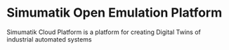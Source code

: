 # Simumatik Open Emulation Platform
Simumatik Cloud Platform is a platform for creating Digital Twins of industrial automated systems
